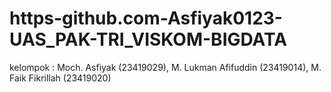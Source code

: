 # https-github.com-Asfiyak0123-UAS_PAK-TRI_VISKOM-BIGDATA
kelompok : Moch. Asfiyak (23419029), M. Lukman Afifuddin (23419014), M. Faik Fikrillah (23419020)
